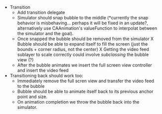 - Transition
    - Add transition delegate
    - Simulator should snap bubble to the middle (*currently the snap behavior is misbehaving... perhaps it will be fixed in an update?, alternatively use CAAnimation's valueFunction to interpolat between the simulator and the goal).
    - Once snapped the bubble should be removed from the simulator
    X Bubble should be able to expand itself to fill the screen (just the bounds + corner radius, not the center)
        X Getting the video feed sublayer to scale correctly could involve *subclassing* the bubble view (?)
    - After the bubble animates we insert the full screen view controller and insert the video feed
- Transitioning back should work too:
    - Immediately remove the full scren view and transfer the video feed to the bubble
    - Bubble should be able to animate itself back to its previous anchor point and size.
    - On animation completion we throw the bubble back into the simulator.